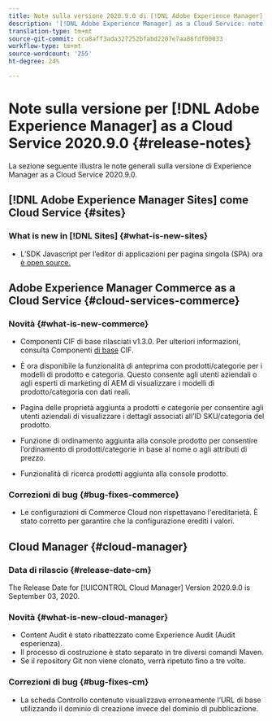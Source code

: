```yaml
---
title: Note sulla versione 2020.9.0 di [!DNL Adobe Experience Manager] as a Cloud Service.
description: '[!DNL Adobe Experience Manager] as a Cloud Service: note sulla versione 2020.9.0.'
translation-type: tm+mt
source-git-commit: cca8aff3ada327252bfabd2207e7aa86fdf00033
workflow-type: tm+mt
source-wordcount: '255'
ht-degree: 24%

---
```



# Note sulla versione per [!DNL Adobe Experience Manager] as a Cloud Service 2020.9.0 {#release-notes}

La sezione seguente illustra le note generali sulla versione di Experience Manager as a Cloud Service 2020.9.0.

## [!DNL Adobe Experience Manager Sites] come Cloud Service {#sites}

### What is new in [!DNL Sites] {#what-is-new-sites}

* L’SDK Javascript per l’editor di applicazioni per pagina singola (SPA) ora [è open source.](/help/implementing/developing/spa/reference-materials.md)

## Adobe Experience Manager Commerce as a Cloud Service {#cloud-services-commerce}

### Novità {#what-is-new-commerce}

* Componenti CIF di base rilasciati v1.3.0. Per ulteriori informazioni, consulta Componenti [di base](https://github.com/adobe/aem-core-cif-components/releases/tag/core-cif-components-reactor-1.3.0) CIF.

* È ora disponibile la funzionalità di anteprima con prodotti/categorie per i modelli di prodotto e categoria. Questo consente agli utenti aziendali o agli esperti di marketing di AEM di visualizzare i modelli di prodotto/categoria con dati reali.

* Pagina delle proprietà aggiunta a prodotti e categorie per consentire agli utenti aziendali di visualizzare i dettagli associati all’ID SKU/categoria del prodotto.

* Funzione di ordinamento aggiunta alla console prodotto per consentire l’ordinamento di prodotti/categorie in base al nome o agli attributi di prezzo.

* Funzionalità di ricerca prodotti aggiunta alla console prodotto.

### Correzioni di bug {#bug-fixes-commerce}

* Le configurazioni di Commerce Cloud non rispettavano l&#39;ereditarietà. È stato corretto per garantire che la configurazione erediti i valori.

## Cloud Manager {#cloud-manager}

### Data di rilascio {#release-date-cm}

The Release Date for [!UICONTROL Cloud Manager] Version 2020.9.0 is September 03, 2020.

### Novità {#what-is-new-cloud-manager}

* Content Audit è stato ribattezzato come Experience Audit (Audit esperienza).
* Il processo di costruzione è stato separato in tre diversi comandi Maven.
* Se il repository Git non viene clonato, verrà ripetuto fino a tre volte.

### Correzioni di bug {#bug-fixes-cm}

* La scheda Controllo contenuto visualizzava erroneamente l’URL di base utilizzando il dominio di creazione invece del dominio di pubblicazione.
